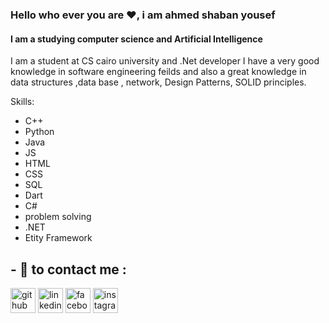 ### Hello who ever you are ❤, i am ahmed shaban yousef
#### I am a studying computer science and Artificial Intelligence  
I am a student at CS cairo university and .Net developer 
I have a very good knowledge in software engineering feilds and also a great knowledge in data structures ,data base , network, Design Patterns, SOLID principles.


Skills: 
* C++
* Python
* Java
* JS
* HTML
* CSS
* SQL
* Dart
* C#
* problem solving
* .NET
* Etity Framework

## - 🔭 to contact me : 

[<img src='https://cdn.jsdelivr.net/npm/simple-icons@3.0.1/icons/github.svg' alt='github' height='40'>](https://github.com/sh3boo)  [<img src='https://cdn.jsdelivr.net/npm/simple-icons@3.0.1/icons/linkedin.svg' alt='linkedin' height='40'>](https://www.linkedin.com/in/ahmed-shaban-8402b2246/)  [<img src='https://cdn.jsdelivr.net/npm/simple-icons@3.0.1/icons/facebook.svg' alt='facebook' height='40'>](https://www.facebook.com/ahmed.shaban.7564?mibextid=LQQJ4d)  [<img src='https://cdn.jsdelivr.net/npm/simple-icons@3.0.1/icons/instagram.svg' alt='instagram' height='40'>](https://www.instagram.com/ahmed_shapan0?igshid=MmIzYWVlNDQ5Yg==/)  



